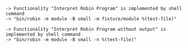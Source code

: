     -> Functionality "Interpret Robin Program" is implemented by shell command
    -> "bin/robin -m module -B small -m fixture/module %(test-file)"

    -> Functionality "Interpret Robin Program without output" is implemented by shell command
    -> "bin/robin -m module -B small -n %(test-file)"
